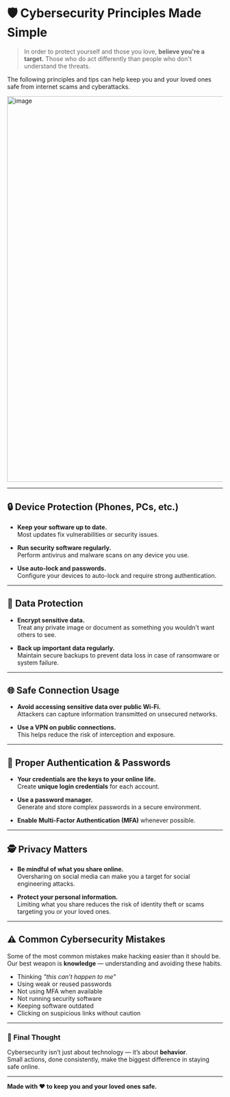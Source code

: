 # 🛡️ Cybersecurity Principles Made Simple

> In order to protect yourself and those you love, **believe you're a target.**  Those who do act differently than people who don't understand the threats.

The following principles and tips can help keep you and your loved ones safe from internet scams and cyberattacks.

<img width="1600" height="900" alt="image" src="https://github.com/user-attachments/assets/be2c7bfd-56f9-4fb4-a1ef-a49161d38858" />

---

## 🔒 Device Protection (Phones, PCs, etc.)

- **Keep your software up to date.**  
  Most updates fix vulnerabilities or security issues.
  
- **Run security software regularly.**  
  Perform antivirus and malware scans on any device you use.

- **Use auto-lock and passwords.**  
  Configure your devices to auto-lock and require strong authentication.
  

---

## 🧩 Data Protection

- **Encrypt sensitive data.**  
  Treat any private image or document as something you wouldn’t want others to see.

- **Back up important data regularly.**  
  Maintain secure backups to prevent data loss in case of ransomware or system failure.
  

---

## 🌐 Safe Connection Usage

- **Avoid accessing sensitive data over public Wi-Fi.**  
  Attackers can capture information transmitted on unsecured networks.

- **Use a VPN on public connections.**  
  This helps reduce the risk of interception and exposure.
  

---

## 🔑 Proper Authentication & Passwords

- **Your credentials are the keys to your online life.**  
  Create **unique login credentials** for each account.

- **Use a password manager.**  
  Generate and store complex passwords in a secure environment.

- **Enable Multi-Factor Authentication (MFA)** whenever possible.
  

---

## 🕵️ Privacy Matters

- **Be mindful of what you share online.**  
  Oversharing on social media can make you a target for social engineering attacks.

- **Protect your personal information.**  
  Limiting what you share reduces the risk of identity theft or scams targeting you or your loved ones.


---

## ⚠️ Common Cybersecurity Mistakes

Some of the most common mistakes make hacking easier than it should be.  
Our best weapon is **knowledge** — understanding and avoiding these habits.

- Thinking *"this can’t happen to me"*
- Using weak or reused passwords
- Not using MFA when available
- Not running security software
- Keeping software outdated
- Clicking on suspicious links without caution
  

---

### 🧠 Final Thought

Cybersecurity isn’t just about technology — it’s about **behavior**.  
Small actions, done consistently, make the biggest difference in staying safe online.

---

**Made with ❤️ to keep you and your loved ones safe.**

